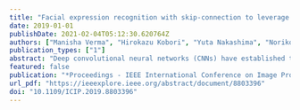 ```yaml
---
title: "Facial expression recognition with skip-connection to leverage low-level features"
date: 2019-01-01
publishDate: 2021-02-04T05:12:30.620764Z
authors: ["Manisha Verma", "Hirokazu Kobori", "Yuta Nakashima", "Noriko Takemura", "Hajime Nagahara"]
publication_types: ["1"]
abstract: "Deep convolutional neural networks (CNNs) have established their feet in the ground of computer vision and machine learning, used in various applications. In this work, an attempt is made to learn a CNN for a task of facial expression recognition (FER). Our network has convolutional layers linked with an FC layer with a skip-connection to the classification layer. Motivation behind this design is that lower layers of a CNN are responsible for lower level features, and facial expressions can be mainly encoded in low-to-mid level features. Hence, in order to leverage the responses from lower layers, all convo-lutional layers are integrated via FC layers. Moreover, a network with shared parameters is used to extract landmark motion trajectory features. These visual and landmark features are fused to improve the performance. Our method is evaluated on the CK+ and Oulu-CASIA facial expression datasets."
featured: false
publication: "*Proceedings - IEEE International Conference on Image Processing (ICIP)*"
url_pdf: "https://ieeexplore.ieee.org/abstract/document/8803396"
doi: "10.1109/ICIP.2019.8803396"
---
```


